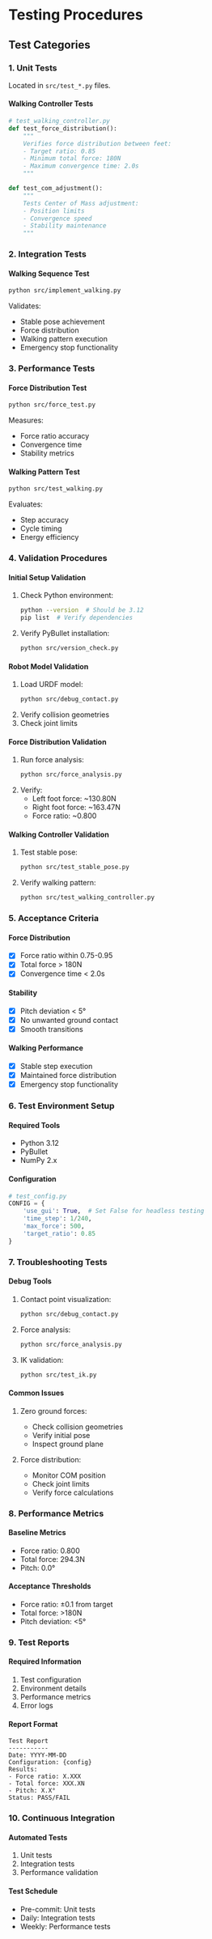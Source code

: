 # Testing Procedures

## Test Categories

### 1. Unit Tests
Located in `src/test_*.py` files.

#### Walking Controller Tests
```python
# test_walking_controller.py
def test_force_distribution():
    """
    Verifies force distribution between feet:
    - Target ratio: 0.85
    - Minimum total force: 180N
    - Maximum convergence time: 2.0s
    """

def test_com_adjustment():
    """
    Tests Center of Mass adjustment:
    - Position limits
    - Convergence speed
    - Stability maintenance
    """
```

### 2. Integration Tests

#### Walking Sequence Test
```bash
python src/implement_walking.py
```
Validates:
- Stable pose achievement
- Force distribution
- Walking pattern execution
- Emergency stop functionality

### 3. Performance Tests

#### Force Distribution Test
```bash
python src/force_test.py
```
Measures:
- Force ratio accuracy
- Convergence time
- Stability metrics

#### Walking Pattern Test
```bash
python src/test_walking.py
```
Evaluates:
- Step accuracy
- Cycle timing
- Energy efficiency

### 4. Validation Procedures

#### Initial Setup Validation
1. Check Python environment:
   ```bash
   python --version  # Should be 3.12
   pip list  # Verify dependencies
   ```

2. Verify PyBullet installation:
   ```bash
   python src/version_check.py
   ```

#### Robot Model Validation
1. Load URDF model:
   ```bash
   python src/debug_contact.py
   ```
2. Verify collision geometries
3. Check joint limits

#### Force Distribution Validation
1. Run force analysis:
   ```bash
   python src/force_analysis.py
   ```
2. Verify:
   - Left foot force: ~130.80N
   - Right foot force: ~163.47N
   - Force ratio: ~0.800

#### Walking Controller Validation
1. Test stable pose:
   ```bash
   python src/test_stable_pose.py
   ```
2. Verify walking pattern:
   ```bash
   python src/test_walking_controller.py
   ```

### 5. Acceptance Criteria

#### Force Distribution
- [x] Force ratio within 0.75-0.95
- [x] Total force > 180N
- [x] Convergence time < 2.0s

#### Stability
- [x] Pitch deviation < 5°
- [x] No unwanted ground contact
- [x] Smooth transitions

#### Walking Performance
- [x] Stable step execution
- [x] Maintained force distribution
- [x] Emergency stop functionality

### 6. Test Environment Setup

#### Required Tools
- Python 3.12
- PyBullet
- NumPy 2.x

#### Configuration
```python
# test_config.py
CONFIG = {
    'use_gui': True,  # Set False for headless testing
    'time_step': 1/240,
    'max_force': 500,
    'target_ratio': 0.85
}
```

### 7. Troubleshooting Tests

#### Debug Tools
1. Contact point visualization:
   ```bash
   python src/debug_contact.py
   ```

2. Force analysis:
   ```bash
   python src/force_analysis.py
   ```

3. IK validation:
   ```bash
   python src/test_ik.py
   ```

#### Common Issues
1. Zero ground forces:
   - Check collision geometries
   - Verify initial pose
   - Inspect ground plane

2. Force distribution:
   - Monitor COM position
   - Check joint limits
   - Verify force calculations

### 8. Performance Metrics

#### Baseline Metrics
- Force ratio: 0.800
- Total force: 294.3N
- Pitch: 0.0°

#### Acceptance Thresholds
- Force ratio: ±0.1 from target
- Total force: >180N
- Pitch deviation: <5°

### 9. Test Reports

#### Required Information
1. Test configuration
2. Environment details
3. Performance metrics
4. Error logs

#### Report Format
```
Test Report
-----------
Date: YYYY-MM-DD
Configuration: {config}
Results:
- Force ratio: X.XXX
- Total force: XXX.XN
- Pitch: X.X°
Status: PASS/FAIL
```

### 10. Continuous Integration

#### Automated Tests
1. Unit tests
2. Integration tests
3. Performance validation

#### Test Schedule
- Pre-commit: Unit tests
- Daily: Integration tests
- Weekly: Performance tests
